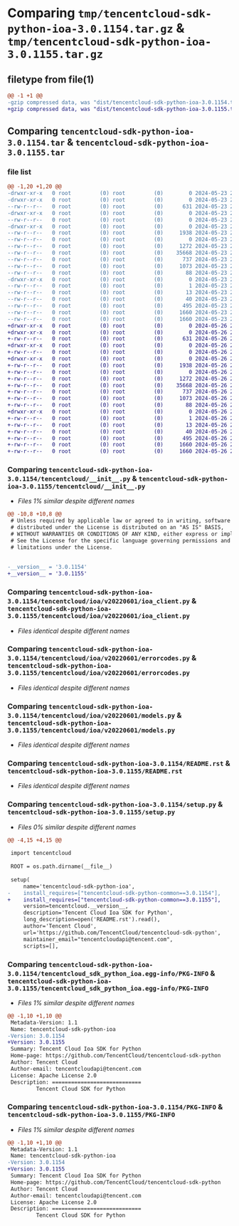 # Comparing `tmp/tencentcloud-sdk-python-ioa-3.0.1154.tar.gz` & `tmp/tencentcloud-sdk-python-ioa-3.0.1155.tar.gz`

## filetype from file(1)

```diff
@@ -1 +1 @@
-gzip compressed data, was "dist/tencentcloud-sdk-python-ioa-3.0.1154.tar", last modified: Thu May 23 20:45:30 2024, max compression
+gzip compressed data, was "dist/tencentcloud-sdk-python-ioa-3.0.1155.tar", last modified: Sun May 26 20:47:29 2024, max compression
```

## Comparing `tencentcloud-sdk-python-ioa-3.0.1154.tar` & `tencentcloud-sdk-python-ioa-3.0.1155.tar`

### file list

```diff
@@ -1,20 +1,20 @@
-drwxr-xr-x   0 root         (0) root         (0)        0 2024-05-23 20:45:30.000000 tencentcloud-sdk-python-ioa-3.0.1154/
-drwxr-xr-x   0 root         (0) root         (0)        0 2024-05-23 20:45:30.000000 tencentcloud-sdk-python-ioa-3.0.1154/tencentcloud/
--rw-r--r--   0 root         (0) root         (0)      631 2024-05-23 20:45:30.000000 tencentcloud-sdk-python-ioa-3.0.1154/tencentcloud/__init__.py
-drwxr-xr-x   0 root         (0) root         (0)        0 2024-05-23 20:45:30.000000 tencentcloud-sdk-python-ioa-3.0.1154/tencentcloud/ioa/
--rw-r--r--   0 root         (0) root         (0)        0 2024-05-23 20:45:30.000000 tencentcloud-sdk-python-ioa-3.0.1154/tencentcloud/ioa/__init__.py
-drwxr-xr-x   0 root         (0) root         (0)        0 2024-05-23 20:45:30.000000 tencentcloud-sdk-python-ioa-3.0.1154/tencentcloud/ioa/v20220601/
--rw-r--r--   0 root         (0) root         (0)     1938 2024-05-23 20:45:30.000000 tencentcloud-sdk-python-ioa-3.0.1154/tencentcloud/ioa/v20220601/ioa_client.py
--rw-r--r--   0 root         (0) root         (0)        0 2024-05-23 20:45:30.000000 tencentcloud-sdk-python-ioa-3.0.1154/tencentcloud/ioa/v20220601/__init__.py
--rw-r--r--   0 root         (0) root         (0)     1272 2024-05-23 20:45:30.000000 tencentcloud-sdk-python-ioa-3.0.1154/tencentcloud/ioa/v20220601/errorcodes.py
--rw-r--r--   0 root         (0) root         (0)    35668 2024-05-23 20:45:30.000000 tencentcloud-sdk-python-ioa-3.0.1154/tencentcloud/ioa/v20220601/models.py
--rw-r--r--   0 root         (0) root         (0)      737 2024-05-23 20:45:30.000000 tencentcloud-sdk-python-ioa-3.0.1154/README.rst
--rw-r--r--   0 root         (0) root         (0)     1073 2024-05-23 20:45:30.000000 tencentcloud-sdk-python-ioa-3.0.1154/setup.py
--rw-r--r--   0 root         (0) root         (0)       88 2024-05-23 20:45:30.000000 tencentcloud-sdk-python-ioa-3.0.1154/setup.cfg
-drwxr-xr-x   0 root         (0) root         (0)        0 2024-05-23 20:45:30.000000 tencentcloud-sdk-python-ioa-3.0.1154/tencentcloud_sdk_python_ioa.egg-info/
--rw-r--r--   0 root         (0) root         (0)        1 2024-05-23 20:45:30.000000 tencentcloud-sdk-python-ioa-3.0.1154/tencentcloud_sdk_python_ioa.egg-info/dependency_links.txt
--rw-r--r--   0 root         (0) root         (0)       13 2024-05-23 20:45:30.000000 tencentcloud-sdk-python-ioa-3.0.1154/tencentcloud_sdk_python_ioa.egg-info/top_level.txt
--rw-r--r--   0 root         (0) root         (0)       40 2024-05-23 20:45:30.000000 tencentcloud-sdk-python-ioa-3.0.1154/tencentcloud_sdk_python_ioa.egg-info/requires.txt
--rw-r--r--   0 root         (0) root         (0)      495 2024-05-23 20:45:30.000000 tencentcloud-sdk-python-ioa-3.0.1154/tencentcloud_sdk_python_ioa.egg-info/SOURCES.txt
--rw-r--r--   0 root         (0) root         (0)     1660 2024-05-23 20:45:30.000000 tencentcloud-sdk-python-ioa-3.0.1154/tencentcloud_sdk_python_ioa.egg-info/PKG-INFO
--rw-r--r--   0 root         (0) root         (0)     1660 2024-05-23 20:45:30.000000 tencentcloud-sdk-python-ioa-3.0.1154/PKG-INFO
+drwxr-xr-x   0 root         (0) root         (0)        0 2024-05-26 20:47:29.000000 tencentcloud-sdk-python-ioa-3.0.1155/
+drwxr-xr-x   0 root         (0) root         (0)        0 2024-05-26 20:47:29.000000 tencentcloud-sdk-python-ioa-3.0.1155/tencentcloud/
+-rw-r--r--   0 root         (0) root         (0)      631 2024-05-26 20:47:29.000000 tencentcloud-sdk-python-ioa-3.0.1155/tencentcloud/__init__.py
+drwxr-xr-x   0 root         (0) root         (0)        0 2024-05-26 20:47:29.000000 tencentcloud-sdk-python-ioa-3.0.1155/tencentcloud/ioa/
+-rw-r--r--   0 root         (0) root         (0)        0 2024-05-26 20:47:29.000000 tencentcloud-sdk-python-ioa-3.0.1155/tencentcloud/ioa/__init__.py
+drwxr-xr-x   0 root         (0) root         (0)        0 2024-05-26 20:47:29.000000 tencentcloud-sdk-python-ioa-3.0.1155/tencentcloud/ioa/v20220601/
+-rw-r--r--   0 root         (0) root         (0)     1938 2024-05-26 20:47:29.000000 tencentcloud-sdk-python-ioa-3.0.1155/tencentcloud/ioa/v20220601/ioa_client.py
+-rw-r--r--   0 root         (0) root         (0)        0 2024-05-26 20:47:29.000000 tencentcloud-sdk-python-ioa-3.0.1155/tencentcloud/ioa/v20220601/__init__.py
+-rw-r--r--   0 root         (0) root         (0)     1272 2024-05-26 20:47:29.000000 tencentcloud-sdk-python-ioa-3.0.1155/tencentcloud/ioa/v20220601/errorcodes.py
+-rw-r--r--   0 root         (0) root         (0)    35668 2024-05-26 20:47:29.000000 tencentcloud-sdk-python-ioa-3.0.1155/tencentcloud/ioa/v20220601/models.py
+-rw-r--r--   0 root         (0) root         (0)      737 2024-05-26 20:47:29.000000 tencentcloud-sdk-python-ioa-3.0.1155/README.rst
+-rw-r--r--   0 root         (0) root         (0)     1073 2024-05-26 20:47:29.000000 tencentcloud-sdk-python-ioa-3.0.1155/setup.py
+-rw-r--r--   0 root         (0) root         (0)       88 2024-05-26 20:47:29.000000 tencentcloud-sdk-python-ioa-3.0.1155/setup.cfg
+drwxr-xr-x   0 root         (0) root         (0)        0 2024-05-26 20:47:29.000000 tencentcloud-sdk-python-ioa-3.0.1155/tencentcloud_sdk_python_ioa.egg-info/
+-rw-r--r--   0 root         (0) root         (0)        1 2024-05-26 20:47:29.000000 tencentcloud-sdk-python-ioa-3.0.1155/tencentcloud_sdk_python_ioa.egg-info/dependency_links.txt
+-rw-r--r--   0 root         (0) root         (0)       13 2024-05-26 20:47:29.000000 tencentcloud-sdk-python-ioa-3.0.1155/tencentcloud_sdk_python_ioa.egg-info/top_level.txt
+-rw-r--r--   0 root         (0) root         (0)       40 2024-05-26 20:47:29.000000 tencentcloud-sdk-python-ioa-3.0.1155/tencentcloud_sdk_python_ioa.egg-info/requires.txt
+-rw-r--r--   0 root         (0) root         (0)      495 2024-05-26 20:47:29.000000 tencentcloud-sdk-python-ioa-3.0.1155/tencentcloud_sdk_python_ioa.egg-info/SOURCES.txt
+-rw-r--r--   0 root         (0) root         (0)     1660 2024-05-26 20:47:29.000000 tencentcloud-sdk-python-ioa-3.0.1155/tencentcloud_sdk_python_ioa.egg-info/PKG-INFO
+-rw-r--r--   0 root         (0) root         (0)     1660 2024-05-26 20:47:29.000000 tencentcloud-sdk-python-ioa-3.0.1155/PKG-INFO
```

### Comparing `tencentcloud-sdk-python-ioa-3.0.1154/tencentcloud/__init__.py` & `tencentcloud-sdk-python-ioa-3.0.1155/tencentcloud/__init__.py`

 * *Files 1% similar despite different names*

```diff
@@ -10,8 +10,8 @@
 # Unless required by applicable law or agreed to in writing, software
 # distributed under the License is distributed on an "AS IS" BASIS,
 # WITHOUT WARRANTIES OR CONDITIONS OF ANY KIND, either express or implied.
 # See the License for the specific language governing permissions and
 # limitations under the License.
 
 
-__version__ = '3.0.1154'
+__version__ = '3.0.1155'
```

### Comparing `tencentcloud-sdk-python-ioa-3.0.1154/tencentcloud/ioa/v20220601/ioa_client.py` & `tencentcloud-sdk-python-ioa-3.0.1155/tencentcloud/ioa/v20220601/ioa_client.py`

 * *Files identical despite different names*

### Comparing `tencentcloud-sdk-python-ioa-3.0.1154/tencentcloud/ioa/v20220601/errorcodes.py` & `tencentcloud-sdk-python-ioa-3.0.1155/tencentcloud/ioa/v20220601/errorcodes.py`

 * *Files identical despite different names*

### Comparing `tencentcloud-sdk-python-ioa-3.0.1154/tencentcloud/ioa/v20220601/models.py` & `tencentcloud-sdk-python-ioa-3.0.1155/tencentcloud/ioa/v20220601/models.py`

 * *Files identical despite different names*

### Comparing `tencentcloud-sdk-python-ioa-3.0.1154/README.rst` & `tencentcloud-sdk-python-ioa-3.0.1155/README.rst`

 * *Files identical despite different names*

### Comparing `tencentcloud-sdk-python-ioa-3.0.1154/setup.py` & `tencentcloud-sdk-python-ioa-3.0.1155/setup.py`

 * *Files 0% similar despite different names*

```diff
@@ -4,15 +4,15 @@
 
 import tencentcloud
 
 ROOT = os.path.dirname(__file__)
 
 setup(
     name='tencentcloud-sdk-python-ioa',
-    install_requires=["tencentcloud-sdk-python-common==3.0.1154"],
+    install_requires=["tencentcloud-sdk-python-common==3.0.1155"],
     version=tencentcloud.__version__,
     description='Tencent Cloud Ioa SDK for Python',
     long_description=open('README.rst').read(),
     author='Tencent Cloud',
     url='https://github.com/TencentCloud/tencentcloud-sdk-python',
     maintainer_email="tencentcloudapi@tencent.com",
     scripts=[],
```

### Comparing `tencentcloud-sdk-python-ioa-3.0.1154/tencentcloud_sdk_python_ioa.egg-info/PKG-INFO` & `tencentcloud-sdk-python-ioa-3.0.1155/tencentcloud_sdk_python_ioa.egg-info/PKG-INFO`

 * *Files 1% similar despite different names*

```diff
@@ -1,10 +1,10 @@
 Metadata-Version: 1.1
 Name: tencentcloud-sdk-python-ioa
-Version: 3.0.1154
+Version: 3.0.1155
 Summary: Tencent Cloud Ioa SDK for Python
 Home-page: https://github.com/TencentCloud/tencentcloud-sdk-python
 Author: Tencent Cloud
 Author-email: tencentcloudapi@tencent.com
 License: Apache License 2.0
 Description: ============================
         Tencent Cloud SDK for Python
```

### Comparing `tencentcloud-sdk-python-ioa-3.0.1154/PKG-INFO` & `tencentcloud-sdk-python-ioa-3.0.1155/PKG-INFO`

 * *Files 1% similar despite different names*

```diff
@@ -1,10 +1,10 @@
 Metadata-Version: 1.1
 Name: tencentcloud-sdk-python-ioa
-Version: 3.0.1154
+Version: 3.0.1155
 Summary: Tencent Cloud Ioa SDK for Python
 Home-page: https://github.com/TencentCloud/tencentcloud-sdk-python
 Author: Tencent Cloud
 Author-email: tencentcloudapi@tencent.com
 License: Apache License 2.0
 Description: ============================
         Tencent Cloud SDK for Python
```

